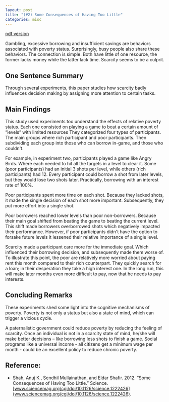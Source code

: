 ```yaml
---
layout: post
title: "(#2) Some Consequences of Having Too Little"
categories: misc
---
```


[pdf version](https://jjgecon.github.io/files/opecon_pdfs/2.pdf)

Gambling, excessive borrowing and insufficient savings are behaviors associated with poverty status. Surprisingly, busy people also share these behaviors. The connection is simple. Both have little of one resource, the former lacks money while the latter lack time. Scarcity seems to be a culprit.

## One Sentence Summary

Through several experiments, this paper studies how scarcity badly influences decision making by assigning more attention to certain tasks.

## Main Findings

This study used experiments too understand the effects of relative poverty status. Each one consisted on playing a game to beat a certain amount of “levels” with limited resources They categorized four types of participants. The main groups where rich participant and poor participants. Then subdividing each group into those who can borrow in-game, and those who couldn't. 

For example, in experiment two, participants played a game like Angry Birds. Where each needed to hit all the targets in a level to clear it. Some (poor participants) had an initial 3 shots per level, while others (rich participants) had 12. Every participant could borrow a shot from later levels, but they would lose two shots later. Practically, borrowing with an interest rate of 100%.

Poor participants spent more time on each shot. Because they lacked shots, it made the single decision of each shot more important. Subsequently, they put more effort into a single shot.

Poor borrowers reached lower levels than poor non-borrowers. Because their main goal shifted from beating the game to beating the current level. This shift made borrowers overborrowed shots which negatively impacted their performance. However, if poor participants didn't have the option to forsake future levels it lessened their relative importance of a single level.

Scarcity made a participant care more for the immediate goal. Which influenced their borrowing decision, and subsequently made them worse of. To illustrate this point, the poor are relatively more worried about paying rent this month compared to their rich counterpart. They quickly search for a loan; in their desperation they take a high interest one. In the long run, this will make later months even more difficult to pay, now that he needs to pay interests.

## Concluding Remarks

These experiments shed some light into the cognitive mechanisms of poverty. Poverty is not only a status but also a state of mind, which can trigger a vicious cycle.

A paternalistic government could reduce poverty by reducing the feeling of scarcity. Once an individual is not in a scarcity state of mind, he/she will make better decisions – like borrowing less shots to finish a game. Social programs like a universal income - all citizens get a minimum wage per month - could be an excellent policy to reduce chronic poverty.

## Reference: 

* Shah, Anuj K., Sendhil Mullainathan, and Eldar Shafir. 2012. “Some Consequences of Having Too Little.” Science. [www.sciencemag.org/cgi/doi/10.1126/science.1222426](www.sciencemag.org/cgi/doi/10.1126/science.1222426).


